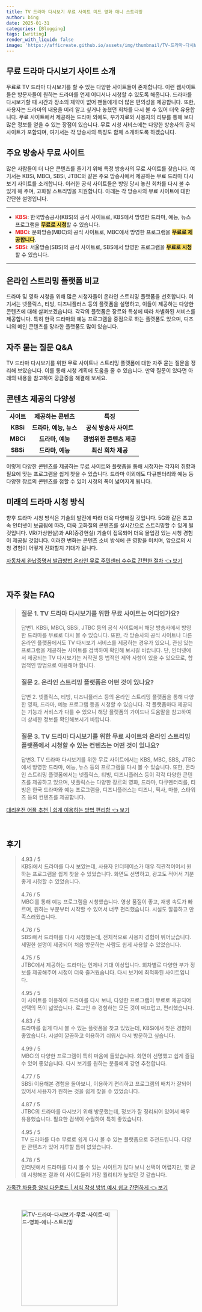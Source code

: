 ```yaml
---
title: TV 드라마 다시보기 무료 사이트 미드 영화 애니 스트리밍
author: bing
date: 2025-01-31
categories: [Blogging]
tags: [writing]
render_with_liquid: false
image: 'https://afficreate.github.io/assets/img/thumbnail/TV-드라마-다시보기-무료-사이트-미드-영화-애니-스트리밍.webp'
---
```



<h2 id='무료 드라마 다시보기 사이트 소개'>무료 드라마 다시보기 사이트 소개</h2>

<p>무료로 TV 드라마 다시보기를 할 수 있는 다양한 사이트들이 존재합니다. 이런 웹사이트들은 방문자들이 원하는 드라마를 언제 어디서나 시청할 수 있도록 해줍니다. 드라마를 다시보기할 때 시간과 장소의 제약이 없어 팬들에게 더 많은 편의성을 제공합니다. 또한, 사용자는 드라마의 내용을 미리 알고 싶거나 놓쳤던 회차를 다시 볼 수 있어 더욱 유용합니다. 무료 사이트에서 제공하는 드라마 외에도, 부가자료와 사용자의 리뷰를 통해 보다 많은 정보를 얻을 수 있는 장점이 있습니다. 무료 시청 서비스에는 다양한 방송사의 공식사이트가 포함되며, 여기서는 각 방송사의 특징도 함께 소개하도록 하겠습니다.</p>

<h2 id='주요 방송사 무료 사이트'>주요 방송사 무료 사이트</h2>

<p>많은 사람들이 더 나은 콘텐츠를 즐기기 위해 특정 방송사의 무료 사이트를 찾습니다. 여기서는 KBSi, MBCi, SBSi, JTBC와 같은 주요 방송사에서 제공하는 무료 드라마 다시보기 사이트를 소개합니다. 이러한 공식 사이트들은 방영 당시 놓친 회차를 다시 볼 수 있게 해 주며, 고화질 스트리밍을 지원합니다. 아래는 각 방송사의 무료 사이트에 대한 간단한 설명입니다.</p>

<hr />

<ul>
    <li><b><span style="color: #ee2323;">KBSi</span></b>:  한국방송공사(KBS)의 공식 사이트로, KBS에서 방영한 드라마, 예능, 뉴스 프로그램을 <b><span style="background-color: #ffe066;">무료로 시청</span></b>할 수 있습니다.</li>
    <li><b><span style="color: #ee2323;">MBCi</span></b>: 문화방송(MBC)의 공식 사이트로, MBC에서 방영한 프로그램을 <b><span style="background-color: #ffe066;">무료로 제공합니다</span></b>.</li>
    <li><b><span style="color: #ee2323;">SBSi</span></b>: 서울방송(SBS)의 공식 사이트로, SBS에서 방영한 프로그램을 <b><span style="background-color: #ffe066;">무료로 시청</span></b>할 수 있습니다.</li>
</ul>

<hr />

<h2 id='온라인 스트리밍 플랫폼 비교'>온라인 스트리밍 플랫폼 비교</h2>

<p>드라마 및 영화 시청을 위해 많은 시청자들이 온라인 스트리밍 플랫폼을 선호합니다. 여기서는 넷플릭스, 티빙, 디즈니플러스 등의 플랫폼을 설명하고, 이들이 제공하는 다양한 콘텐츠에 대해 살펴보겠습니다. 각각의 플랫폼은 장르와 특성에 따라 차별화된 서비스를 제공합니다. 특히 한국 드라마와 예능 프로그램을 중점으로 하는 플랫폼도 있으며, 디즈니의 메인 콘텐츠를 망라한 플랫폼도 많이 있습니다.</p>

<h2 id='자주 묻는 질문 Q&A'>자주 묻는 질문 Q&A</h2>

<p>TV 드라마 다시보기를 위한 무료 사이트나 스트리밍 플랫폼에 대한 자주 묻는 질문을 정리해 보았습니다. 이를 통해 시청 계획에 도움을 줄 수 있습니다. 만약 질문이 있다면 아래의 내용을 참고하여 궁금증을 해결해 보세요.</p>

<h2 id='콘텐츠 제공의 다양성'>콘텐츠 제공의 다양성</h2>

<table>
    <tr>
        <td style="text-align: center; height: 17px;"><b>사이트</b></td>
        <td style="text-align: center; height: 17px;"><b>제공하는 콘텐츠</b></td>
        <td style="text-align: center; height: 17px;"><b>특징</b></td>
    </tr>
    <tr>
        <td style="text-align: center; height: 17px;"><b>KBSi</b></td>
        <td style="text-align: center; height: 17px;"><b>드라마, 예능, 뉴스</b></td>
        <td style="text-align: center; height: 17px;"><b>공식 방송사 사이트</b></td>
    </tr>
    <tr>
        <td style="text-align: center; height: 17px;"><b>MBCi</b></td>
        <td style="text-align: center; height: 17px;"><b>드라마, 예능</b></td>
        <td style="text-align: center; height: 17px;"><b>광범위한 콘텐츠 제공</b></td>
    </tr>
    <tr>
        <td style="text-align: center; height: 17px;"><b>SBSi</b></td>
        <td style="text-align: center; height: 17px;"><b>드라마, 예능</b></td>
        <td style="text-align: center; height: 17px;"><b>최신 회차 제공</b></td>
    </tr>
</table>

<p>이렇게 다양한 콘텐츠를 제공하는 무료 사이트와 플랫폼을 통해 시청자는 각자의 취향과 필요에 맞는 프로그램을 쉽게 찾을 수 있습니다. 드라마 이외에도 다큐멘터리와 예능 등 다양한 장르의 콘텐츠를 접할 수 있어 시청의 폭이 넓어지게 됩니다.</p>

<h2 id='미래의 드라마 시청 방식'>미래의 드라마 시청 방식</h2>

<p>향후 드라마 시청 방식은 기술의 발전에 따라 더욱 다양해질 것입니다. 5G와 같은 초고속 인터넷이 보급됨에 따라, 더욱 고화질의 콘텐츠를 실시간으로 스트리밍할 수 있게 될 것입니다. VR(가상현실)과 AR(증강현실) 기술이 접목되어 더욱 몰입감 있는 시청 경험이 제공될 것입니다. 이러한 변화는 콘텐츠 소비 방식에 큰 영향을 미치며, 앞으로의 시청 경험이 어떻게 진화할지 기대가 됩니다.</p>


<p><a class="click-button" title="자동차세 완납증명서 발급방법 온라인 무료 주민센터 수수료 간편한 절차" href="https://afficreate.github.io/posts/%EC%9E%90%EB%8F%99%EC%B0%A8%EC%84%B8-%EC%99%84%EB%82%A9%EC%A6%9D%EB%AA%85%EC%84%9C-%EB%B0%9C%EA%B8%89%EB%B0%A9%EB%B2%95-%EC%98%A8%EB%9D%BC%EC%9D%B8-%EB%AC%B4%EB%A3%8C-%EC%A3%BC%EB%AF%BC%EC%84%BC%ED%84%B0-%EC%88%98%EC%88%98%EB%A3%8C-%EA%B0%84%ED%8E%B8%ED%95%9C-%EC%A0%88%EC%B0%A8/" rel="dofollow">자동차세 완납증명서 발급방법 온라인 무료 주민센터 수수료 간편한 절차 👈 보기</a></p><br>
<h2 id='자주_찾는_FAQ'>자주 찾는 FAQ</h2>
<div itemscope="" itemtype="https://schema.org/FAQPage"> 
<blockquote> 
<div itemscope="" itemprop="mainEntity" itemtype="https://schema.org/Question"> 
<h3 itemprop="name">질문 1. TV 드라마 다시보기를 위한 무료 사이트는 어디인가요?</h3> 
<div itemscope="" itemprop="acceptedAnswer" itemtype="https://schema.org/Answer"> 
<span itemprop="text"> 
<p>답변1. KBSi, MBCi, SBSi, JTBC 등의 공식 사이트에서 해당 방송사에서 방영한 드라마를 무료로 다시 볼 수 있습니다. 또한, 각 방송사의 공식 사이트나 다른 온라인 플랫폼에서도 TV 다시보기 서비스를 제공하는 경우가 있으니, 관심 있는 프로그램을 제공하는 사이트를 검색하여 확인해 보시길 바랍니다. 단, 인터넷에서 제공되는 TV 다시보기는 저작권 등 법적인 제약 사항이 있을 수 있으므로, 합법적인 방법으로 이용해야 합니다.</p> 
</span> 
</div> 
</div> 

<div itemscope="" itemprop="mainEntity" itemtype="https://schema.org/Question"> 
<h3 itemprop="name">질문 2. 온라인 스트리밍 플랫폼은 어떤 것이 있나요?</h3> 
<div itemscope="" itemprop="acceptedAnswer" itemtype="https://schema.org/Answer"> 
<span itemprop="text"> 
<p>답변 2. 넷플릭스, 티빙, 디즈니플러스 등의 온라인 스트리밍 플랫폼을 통해 다양한 영화, 드라마, 예능 프로그램 등을 시청할 수 있습니다. 각 플랫폼마다 제공되는 기능과 서비스가 다를 수 있으니 해당 플랫폼의 가이드나 도움말을 참고하여 더 상세한 정보를 확인해보시기 바랍니다.</p> 
</span> 
</div> 
</div> 

<div itemscope="" itemprop="mainEntity" itemtype="https://schema.org/Question"> 
<h3 itemprop="name">질문 3. TV 드라마 다시보기를 위한 무료 사이트와 온라인 스트리밍 플랫폼에서 시청할 수 있는 컨텐츠는 어떤 것이 있나요?</h3> 
<div itemscope="" itemprop="acceptedAnswer" itemtype="https://schema.org/Answer"> 
<span itemprop="text"> 
<p>답변3. TV 드라마 다시보기를 위한 무료 사이트에서는 KBS, MBC, SBS, JTBC에서 방영한 드라마, 예능, 뉴스 등의 프로그램을 다시 볼 수 있습니다. 또한, 온라인 스트리밍 플랫폼에서는 넷플릭스, 티빙, 디즈니플러스 등이 각각 다양한 콘텐츠를 제공하고 있으며, 넷플릭스는 다양한 장르의 영화, 드라마, 다큐멘터리를, 티빙은 한국 드라마와 예능 프로그램을, 디즈니플러스는 디즈니, 픽사, 마블, 스타워즈 등의 컨텐츠를 제공합니다.</p> 
</span> 
</div> 
</div> 
</blockquote> 
</div>
<p><a class="click-button" title="대리운전 어플 추천 | 쉽게 이용하는 방법 편리함" href="https://afficreate.github.io/posts/%EB%8C%80%EB%A6%AC%EC%9A%B4%EC%A0%84-%EC%96%B4%ED%94%8C-%EC%B6%94%EC%B2%9C-%EC%89%BD%EA%B2%8C-%EC%9D%B4%EC%9A%A9%ED%95%98%EB%8A%94-%EB%B0%A9%EB%B2%95-%ED%8E%B8%EB%A6%AC%ED%95%A8/" rel="dofollow">대리운전 어플 추천 | 쉽게 이용하는 방법 편리함 👈 보기</a></p><br>
<h2 id='후기'>후기</h2>
<div itemscope itemtype="https://schema.org/Product">
  <blockquote>
  <div itemprop="review" itemscope itemtype="https://schema.org/Review">
      <div itemprop="reviewRating" itemscope itemtype="https://schema.org/Rating"> <span itemprop="ratingValue">4.93</span> / <span itemprop="bestRating">5</span> </div>
      <span itemprop="reviewBody">KBSi에서 드라마를 다시 보았는데, 사용자 인터페이스가 매우 직관적이어서 원하는 프로그램을 쉽게 찾을 수 있었습니다. 화면도 선명하고, 광고도 적어서 기분 좋게 시청할 수 있었습니다.</span>
  </div>
  <br>
  <div itemprop="review" itemscope itemtype="https://schema.org/Review">
      <div itemprop="reviewRating" itemscope itemtype="https://schema.org/Rating"> <span itemprop="ratingValue">4.76</span> / <span itemprop="bestRating">5</span> </div>
      <span itemprop="reviewBody">MBCi를 통해 예능 프로그램을 시청했습니다. 영상 품질이 좋고, 재생 속도가 빠르며, 원하는 부분부터 시작할 수 있어서 너무 편리했습니다. 시설도 깔끔하고 만족스러웠습니다.</span>
  </div>
  <br>
  <div itemprop="review" itemscope itemtype="https://schema.org/Review">
      <div itemprop="reviewRating" itemscope itemtype="https://schema.org/Rating"> <span itemprop="ratingValue">4.76</span> / <span itemprop="bestRating">5</span> </div>
      <span itemprop="reviewBody">SBSi에서 드라마를 다시 시청했는데, 전체적으로 사용자 경험이 뛰어났습니다. 세밀한 설명이 제공되어 처음 방문하는 사람도 쉽게 사용할 수 있었습니다.</span>
  </div>
  <br>
  <div itemprop="review" itemscope itemtype="https://schema.org/Review">
      <div itemprop="reviewRating" itemscope itemtype="https://schema.org/Rating"> <span itemprop="ratingValue">4.75</span> / <span itemprop="bestRating">5</span> </div>
      <span itemprop="reviewBody">JTBC에서 제공하는 드라마는 언제나 기대 이상입니다. 회차별로 다양한 부가 정보를 제공해주어 시청이 더욱 즐거웠습니다. 다시 보기에 최적화된 사이트입니다.</span>
  </div>
  <br>
  <div itemprop="review" itemscope itemtype="https://schema.org/Review">
      <div itemprop="reviewRating" itemscope itemtype="https://schema.org/Rating"> <span itemprop="ratingValue">4.95</span> / <span itemprop="bestRating">5</span> </div>
      <span itemprop="reviewBody">이 사이트를 이용하여 드라마를 다시 보니, 다양한 프로그램이 무료로 제공되어 선택의 폭이 넓었습니다. 로그인 후 경험하는 모든 것이 매끄럽고, 편리했습니다.</span>
  </div>
  <br>
  <div itemprop="review" itemscope itemtype="https://schema.org/Review">
      <div itemprop="reviewRating" itemscope itemtype="https://schema.org/Rating"> <span itemprop="ratingValue">4.83</span> / <span itemprop="bestRating">5</span> </div>
      <span itemprop="reviewBody">드라마를 쉽게 다시 볼 수 있는 플랫폼을 찾고 있었는데, KBSi에서 찾은 경험이 좋았습니다. 시설이 깔끔하고 이용하기 쉬워서 다시 방문하고 싶습니다.</span>
  </div>
  <br>
  <div itemprop="review" itemscope itemtype="https://schema.org/Review">
      <div itemprop="reviewRating" itemscope itemtype="https://schema.org/Rating"> <span itemprop="ratingValue">4.99</span> / <span itemprop="bestRating">5</span> </div>
      <span itemprop="reviewBody">MBCi의 다양한 프로그램이 특히 마음에 들었습니다. 화면이 선명했고 쉽게 즐길 수 있어 좋았습니다. 다시 보기를 원하는 분들에게 강연 추천합니다.</span>
  </div>
  <br>
  <div itemprop="review" itemscope itemtype="https://schema.org/Review">
      <div itemprop="reviewRating" itemscope itemtype="https://schema.org/Rating"> <span itemprop="ratingValue">4.77</span> / <span itemprop="bestRating">5</span> </div>
      <span itemprop="reviewBody">SBSi 이용해본 경험을 돌아보니, 이용하기 편리하고 프로그램의 배치가 잘되어 있어서 사용자가 원하는 것을 쉽게 찾을 수 있었습니다.</span>
  </div>
  <br>
  <div itemprop="review" itemscope itemtype="https://schema.org/Review">
      <div itemprop="reviewRating" itemscope itemtype="https://schema.org/Rating"> <span itemprop="ratingValue">4.87</span> / <span itemprop="bestRating">5</span> </div>
      <span itemprop="reviewBody">JTBC의 드라마를 다시보기 위해 방문했는데, 정보가 잘 정리되어 있어서 매우 유용했습니다. 필요한 검색이 수월하여 특히 좋았습니다.</span>
  </div>
  <br>
  <div itemprop="review" itemscope itemtype="https://schema.org/Review">
      <div itemprop="reviewRating" itemscope itemtype="https://schema.org/Rating"> <span itemprop="ratingValue">4.95</span> / <span itemprop="bestRating">5</span> </div>
      <span itemprop="reviewBody">TV 드라마를 다수 무료로 쉽게 다시 볼 수 있는 플랫폼으로 추천드립니다. 다양한 콘텐츠가 있어 지루할 틈이 없었습니다.</span>
  </div>
  <br>
  <div itemprop="review" itemscope itemtype="https://schema.org/Review">
      <div itemprop="reviewRating" itemscope itemtype="https://schema.org/Rating"> <span itemprop="ratingValue">4.78</span> / <span itemprop="bestRating">5</span> </div>
      <span itemprop="reviewBody">인터넷에서 드라마를 다시 볼 수 있는 사이트가 많다 보니 선택이 어렵지만, 몇 군데 시청해본 결과 이 사이트들이 가장 퀄리티가 높았던 것 같습니다.</span>
  </div>
  </blockquote>
</div>
<p><a class="click-button" title="가족간 차용증 양식 다운로드 | 서식 작성 방법 예시 쉽고 간편하게" href="https://afficreate.github.io/posts/%EA%B0%80%EC%A1%B1%EA%B0%84-%EC%B0%A8%EC%9A%A9%EC%A6%9D-%EC%96%91%EC%8B%9D-%EB%8B%A4%EC%9A%B4%EB%A1%9C%EB%93%9C-%EC%84%9C%EC%8B%9D-%EC%9E%91%EC%84%B1-%EB%B0%A9%EB%B2%95-%EC%98%88%EC%8B%9C-%EC%89%BD%EA%B3%A0-%EA%B0%84%ED%8E%B8%ED%95%98%EA%B2%8C/" rel="dofollow">가족간 차용증 양식 다운로드 | 서식 작성 방법 예시 쉽고 간편하게 👈 보기</a></p><br>
<figure class="image"><img src="https://afficreate.github.io/assets/img/thumbnail/TV-드라마-다시보기-무료-사이트-미드-영화-애니-스트리밍.webp" alt="TV-드라마-다시보기-무료-사이트-미드-영화-애니-스트리밍" width="256" height="256"></figure>